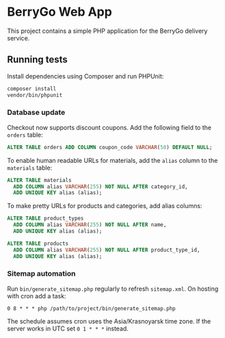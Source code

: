 # BerryGo Web App

This project contains a simple PHP application for the BerryGo delivery service.

## Running tests

Install dependencies using Composer and run PHPUnit:

```bash
composer install
vendor/bin/phpunit
```

### Database update

Checkout now supports discount coupons. Add the following field to the `orders`
table:

```sql
ALTER TABLE orders ADD COLUMN coupon_code VARCHAR(50) DEFAULT NULL;
```

To enable human readable URLs for materials, add the `alias` column to the
`materials` table:

```sql
ALTER TABLE materials
  ADD COLUMN alias VARCHAR(255) NOT NULL AFTER category_id,
  ADD UNIQUE KEY alias (alias);
```

To make pretty URLs for products and categories, add alias columns:

```sql
ALTER TABLE product_types
  ADD COLUMN alias VARCHAR(255) NOT NULL AFTER name,
  ADD UNIQUE KEY alias (alias);

ALTER TABLE products
  ADD COLUMN alias VARCHAR(255) NOT NULL AFTER product_type_id,
  ADD UNIQUE KEY alias (alias);
```
### Sitemap automation

Run `bin/generate_sitemap.php` regularly to refresh `sitemap.xml`. On hosting with cron add a task:

```
0 8 * * * php /path/to/project/bin/generate_sitemap.php
```

The schedule assumes cron uses the Asia/Krasnoyarsk time zone. If the server works in UTC set `0 1 * * *` instead.


